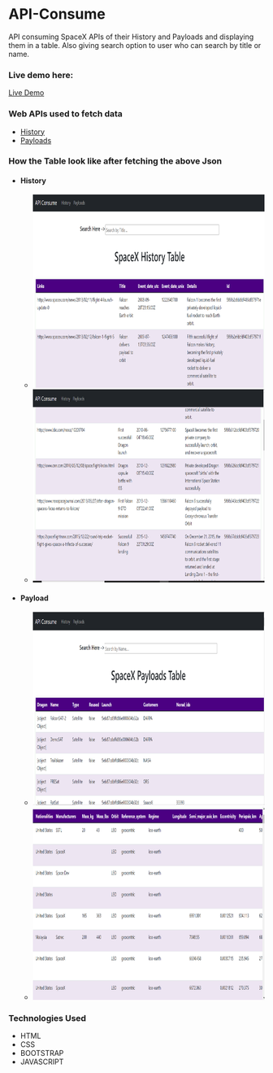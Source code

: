 # API-Consume
API consuming SpaceX APIs of their History and Payloads and displaying them in a table. Also giving search option to user who can search by title or name.

### Live demo here:
 [Live Demo](https://ritesh2408.github.io/API-Consume/)

### Web APIs used to fetch data
- [History](https://api.spacexdata.com/latest/history)
- [Payloads](https://api.spacexdata.com/latest/payloads)

### How the Table look like after fetching the above Json 
- #### History

    - <img src="Screenshots/History1.png" width="750" height="380"/>
    - <img src="Screenshots/History2.png" width="750" height="380"/>
- #### Payload
    - <img src="Screenshots/Payload1.png" width="750" height="380"/>
    - <img src="Screenshots/Payload2.png" width="750" height="380"/>

### Technologies Used
- HTML
- CSS
- BOOTSTRAP
- JAVASCRIPT
